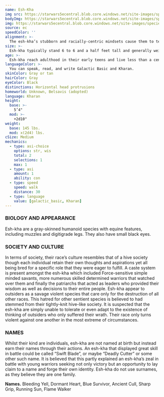 ```yaml
---
name: Esh-Kha
img src: https://starwars5ecentral.blob.core.windows.net/site-images/species/species_esh-kha.png
bodyImg: https://starwars5ecentral.blob.core.windows.net/site-images/species/species_esh-kha.png
img: https://starwars5ecentral.blob.core.windows.net/site-images/species/species_esh-kha.png
source: ec
speedColor: ''
alignment: >-
  The esh-kha’s stubborn and racially-centric mindsets cause them to tend toward lawful balanced, though there are exceptions.
size: >-
  Esh-kha typically stand 6 to 6 and a half feet tall and generally weigh about 200 lbs. Regardless of your position in that range, your size is Medium.
age: >-
  Esh-kha reach adulthood in their early teens and live less than a century.
languageColor: >-
  You can speak, read, and write Galactic Basic and Kharan. 
skinColor: Gray or tan
hairColor: Gray
eyeColor: Black
distinctions: Horizontal head protrusions
homeworld: Unknown, Belsavis (adopted)
language: Kharan
height:
  base: >-
    5’4"
  mod: >-
    +2d10"
weight:
  base: 145 lbs.
  mod: x(2d4) lbs.
cSize: Medium
mechanics:
  - type: asi-choice
    options: str, wis
    total: 2
    selections: 1
    max: 1
  - type: asi
    amount: 1
    ability: con
  - type: speed
    speed: walk
    distance: 30
  - type: language
    value: [galactic_basic, Kharan]
---
```

### BIOLOGY AND APPEARANCE
Esh-kha are a gray-skinned humanoid species with equine features, including muzzles and digitigrade legs. They also have small black eyes.

### SOCIETY AND CULTURE
In terms of society, their race’s culture resembles that of a hive society though each individual retain their own thoughts and aspirations yet all being bred for a specific role that they were eager to fulfill. A caste system is present amongst the esh-kha which included Force-sensitive simple minded savants, more numerous skilled determined warriors that watched over them and finally the patriarchs that acted as leaders who provided their wisdom as well as decisions to their entire people. Esh-kha appear to outsiders as a savage violent species that care only for the destruction of all other races. This hatred for other sentient species is believed to had stemmed from their tightly-knit hive-like society. It is suspected that the esh-kha are simply unable to tolerate or even adapt to the existence of thinking of outsiders who only suffered their wrath. Their race only turns violent against one another in the most extreme of circumstances.

### NAMES
Whilst their kind are individuals, esh-kha are not named at birth but instead earn their names through their actions. An esh-kha that displayed great skill in battle could be called “Swift Blade”, or maybe “Deadly Cutter” or some other such name. It is believed that this partly explained an esh-kha’s zeal in battle with young warriors seeking not only victory but an opportunity to lay claim to a name and forge their own identity. Esh-kha do not use surnames, as they believe they are one family.

__Names.__ Bleeding Yell, Dormant Heart, Blue Survivor, Ancient Cull, Sharp Grip, Running Sun, Flame Walker



    
